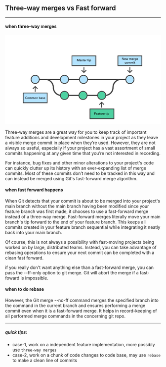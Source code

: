 
## Three-way merges vs Fast forward
---
#### when three-way merges
![Upstream vs Origin](https://raw.githubusercontent.com/Chen-BBe/GitTut/master/images/three-way.png)

Three-way merges are a great way for you to keep track of important feature additions and development milestones in your project as they leave a visible merge commit in place when they’re used. However, they are not always so useful, especially if your project has a vast assortment of small commits happening at any given time that you’re not interested in recording.

For instance, bug fixes and other minor alterations to your project's code can quickly clutter up its history with an ever-expanding list of merge commits. Most of these commits don’t need to be tracked in this way and can instead be merged using Git's fast-forward merge algorithm.

#### when fast forward happens
When Git detects that your commit is about to be merged into your project's main branch without the main branch having been modified since your feature branch was first made, it chooses to use a fast-forward merge instead of a three-way merge. Fast-forward merges literally move your main branch's tip forward to the end of your feature branch. This keeps all commits created in your feature branch sequential while integrating it neatly back into your main branch.

Of course, this is not always a possibility with fast-moving projects being worked on by large, distributed teams. Instead, you can take advantage of rebasing operations to ensure your next commit can be completed with a clean fast forward.

if you really don't want anything else than a fast-forward merge, you can pass the --ff-only option to git merge. Git will abort the merge if a fast-foward is impossible.

#### when to do rebase
However, the Git merge --no-ff command merges the specified branch into the command in the current branch and ensures performing a merge commit even when it is a fast-forward merge. It helps in record-keeping of all performed merge commands in the concerning git repo.

---
##### quick tips:
- case-1, work on a independent feature implementation, more possibly use `three-way merges`
- case-2, work on a chunk of code changes to code base, may use `rebase` to make a clean line of commits